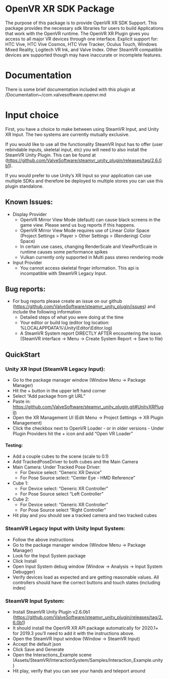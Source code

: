 # OpenVR XR SDK Package

The purpose of this package is to provide OpenVR XR SDK Support. This package provides the necessary sdk libraries for users to build Applications that work with the OpenVR runtime. The OpenVR XR Plugin gives you access to all major VR devices through one interface. Explicit support for: HTC Vive, HTC Vive Cosmos, HTC Vive Tracker, Oculus Touch, Windows Mixed Reality, Logitech VR Ink, and Valve Index. Other SteamVR compatible devices are supported though may have inaccurate or incomplete features.

# Documentation

There is some brief documentation included with this plugin at /Documentation~/com.valvesoftware.openvr.md

# Input choice

First, you have a choice to make between using SteamVR Input, and Unity XR Input. The two systems are currently mutually exclusive.

If you would like to use all the functionality SteamVR Input has to offer (user rebindable inputs, skeletal input, etc) you will need to also install the SteamVR Unity Plugin. This can be found at (https://github.com/ValveSoftware/steamvr_unity_plugin/releases/tag/2.6.0b1).

If you would prefer to use Unity’s XR Input so your application can use multiple SDKs and therefore be deployed to multiple stores you can use this plugin standalone.


## Known Issues:
* Display Provider
  * OpenVR Mirror View Mode (default) can cause black screens in the game view. Please send us bug reports if this happens.
  * OpenVR Mirror View Mode requires use of Linear Color Space (Project Settings > Player > Other Settings > (Rendering) Color Space)
  * In certain use cases, changing RenderScale and ViewPortScale in runtime causes some performance spikes
  * Vulkan currently only supported in Multi pass stereo rendering mode 
* Input Provider
  * You cannot access skeletal finger information. This api is incompatible with SteamVR Legacy Input.


## Bug reports:
* For bug reports please create an issue on our github (https://github.com/ValveSoftware/steamvr_unity_plugin/issues) and include the following information
  * Detailed steps of what you were doing at the time
  * Your editor or build log (editor log location: %LOCALAPPDATA%\Unity\Editor\Editor.log)
  * A SteamVR System report DIRECTLY AFTER encountering the issue. (SteamVR interface -> Menu -> Create System Report -> Save to file)


## QuickStart

### Unity XR Input (SteamVR Legacy Input):
* Go to the package manager window (Window Menu -> Package Manager)
* Hit the + button in the upper left hand corner
* Select “Add package from git URL”
* Paste in: https://github.com/ValveSoftware/steamvr_unity_plugin.git#UnityXRPlugin
* Open the XR Management UI (Edit Menu -> Project Settings -> XR Plugin Management)
* Click the checkbox next to OpenVR Loader - or in older versions - Under Plugin Providers hit the + icon and add “Open VR Loader”

#### Testing:

* Add a couple cubes to the scene (scale to 0.1)
* Add TrackedPoseDriver to both cubes and the Main Camera
 *	Main Camera: Under Tracked Pose Driver:
    * For Device select: “Generic XR Device”
    * For Pose Source select: “Center Eye - HMD Reference”
  * Cube 1:
    *	For Device select: “Generic XR Controller”
    *	For Pose Source select “Left Controller”
  * Cube 2:
    *	For Device select: “Generic XR Controller”
    *	For Pose Source select “Right Controller” 
* Hit play and you should see a tracked camera and two tracked cubes


### SteamVR Legacy Input with Unity Input System:
* Follow the above instructions
* Go to the package manager window (Window Menu -> Package Manager)
* Look for the Input System package
* Click Install
* Open Input System debug window (Window -> Analysis -> Input System Debugger)
* Verify devices load as expected and are getting reasonable values. All controllers should have the correct buttons and touch states (including index)


### SteamVR Input System:
* Install SteamVR Unity Plugin v2.6.0b1 (https://github.com/ValveSoftware/steamvr_unity_plugin/releases/tag/2.6.0b1)
* It should install the OpenVR XR API package automatically for 2020.1+ for 2019.3 you’ll need to add it with the instructions above.
* Open the SteamVR Input window (Window -> SteamVR Input)
* Accept the default json
* Click Save and Generate
* Open the Interactions_Example scene (Assets/SteamVR/InteractionSystem/Samples/Interaction_Example.unity)
* Hit play, verify that you can see your hands and teleport around


